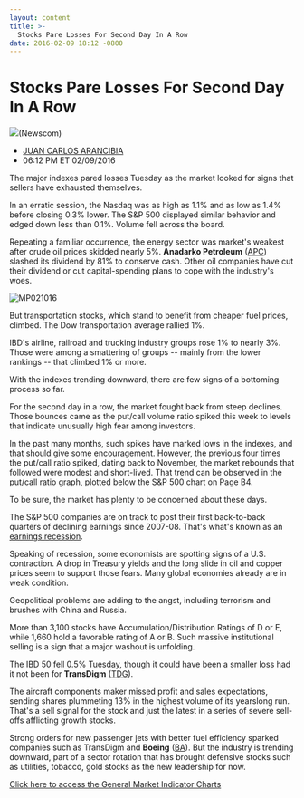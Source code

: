 ```yaml
---
layout: content
title: >-
  Stocks Pare Losses For Second Day In A Row
date: 2016-02-09 18:12 -0800
---
```



Stocks Pare Losses For Second Day In A Row
===========================================


![](https://www.investors.com/wp-content/uploads/2016/02/BIGPIC-feb9-021016-newscom.jpg)(Newscom)



* [JUAN CARLOS ARANCIBIA](https://www.investors.com/author/arancibiaj/ "Posts by JUAN CARLOS ARANCIBIA")
* 06:12 PM ET 02/09/2016




The major indexes pared losses Tuesday as the market looked for signs that sellers have exhausted themselves.


In an erratic session, the Nasdaq was as high as 1.1% and as low as 1.4% before closing 0.3% lower. The S&P 500 displayed similar behavior and edged down less than 0.1%. Volume fell across the board.


Repeating a familiar occurrence, the energy sector was market's weakest after crude oil prices skidded nearly 5%. **Anadarko Petroleum** ([APC](https://research.investors.com/quote.aspx?symbol=APC)) slashed its dividend by 81% to conserve cash. Other oil companies have cut their dividend or cut capital-spending plans to cope with the industry's woes.


![MP021016](https://www.investors.com/wp-content/uploads/2016/02/MP021016-177x300.jpg)


But transportation stocks, which stand to benefit from cheaper fuel prices, climbed. The Dow transportation average rallied 1%.


IBD's airline, railroad and trucking industry groups rose 1% to nearly 3%. Those were among a smattering of groups -- mainly from the lower rankings -- that climbed 1% or more.


With the indexes trending downward, there are few signs of a bottoming process so far.


For the second day in a row, the market fought back from steep declines. Those bounces came as the put/call volume ratio spiked this week to levels that indicate unusually high fear among investors.


In the past many months, such spikes have marked lows in the indexes, and that should give some encouragement. However, the previous four times the put/call ratio spiked, dating back to November, the market rebounds that followed were modest and short-lived. That trend can be observed in the put/call ratio graph, plotted below the S&P 500 chart on Page B4.


To be sure, the market has plenty to be concerned about these days.


The S&P 500 companies are on track to post their first back-to-back quarters of declining earnings since 2007-08. That's what's known as an [earnings recession](https://www.investors.com/news/dollar-pounds-q4-earnings-into-recession-territory/).


Speaking of recession, some economists are spotting signs of a U.S. contraction. A drop in Treasury yields and the long slide in oil and copper prices seem to support those fears. Many global economies already are in weak condition.


Geopolitical problems are adding to the angst, including terrorism and brushes with China and Russia.


More than 3,100 stocks have Accumulation/Distribution Ratings of D or E, while 1,660 hold a favorable rating of A or B. Such massive institutional selling is a sign that a major washout is unfolding.


The IBD 50 fell 0.5% Tuesday, though it could have been a smaller loss had it not been for **TransDigm** ([TDG](https://research.investors.com/quote.aspx?symbol=TDG)).


The aircraft components maker missed profit and sales expectations, sending shares plummeting 13% in the highest volume of its yearslong run. That's a sell signal for the stock and just the latest in a series of severe sell-offs afflicting growth stocks.


Strong orders for new passenger jets with better fuel efficiency sparked companies such as TransDigm and **Boeing** ([BA](https://research.investors.com/quote.aspx?symbol=BA)). But the industry is trending downward, part of a sector rotation that has brought defensive stocks such as utilities, tobacco, gold stocks as the new leadership for now.


[Click here to access the General Market Indicator Charts](https://www.investors.com/wp-content/uploads/2016/02/GMI_021016.pdf)




